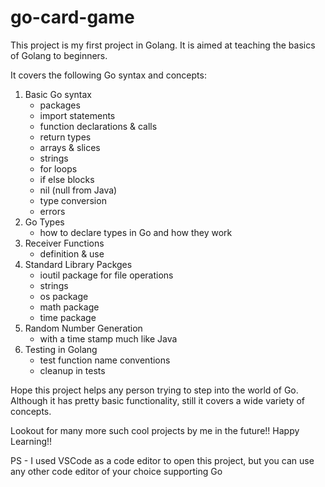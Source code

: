 # go-card-game
This project is my first project in Golang. It is aimed at teaching the basics of Golang to beginners.  

It covers the following Go syntax and concepts:  

1) Basic Go syntax  
	- packages  
	- import statements  
	- function declarations & calls  
	- return types  
	- arrays & slices  
	- strings  
	- for loops  
	- if else blocks  
	- nil (null from Java)  
	- type conversion  
	- errors  
2) Go Types  
	- how to declare types in Go and how they work  
3) Receiver Functions  
	- definition & use  
4) Standard Library Packges  
	- ioutil package for file operations  
	- strings  
	- os package  
	- math package  
	- time package  
5) Random Number Generation  
	- with a time stamp much like Java  
6) Testing in Golang  
	- test function name conventions  
	- cleanup in tests  

Hope this project helps any person trying to step into the world of Go. Although it has pretty basic functionality, still it covers a wide variety of concepts.  

Lookout for many more such cool projects by me in the future!! Happy Learning!!   

PS - I used VSCode as a code editor to open this project, but you can use any other code editor of your choice supporting Go
